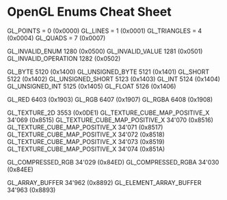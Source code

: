 # OpenGL Enums Cheat Sheet

GL_POINTS = 0 (0x0000)
GL_LINES = 1 (0x0001)
GL_TRIANGLES = 4 (0x0004)
GL_QUADS = 7 (0x0007)

GL_INVALID_ENUM 1280 (0x0500)
GL_INVALID_VALUE 1281 (0x0501)
GL_INVALID_OPERATION 1282 (0x0502)

GL_BYTE 5120 (0x1400)
GL_UNSIGNED_BYTE 5121 (0x1401)
GL_SHORT 5122 (0x1402)
GL_UNSIGNED_SHORT 5123 (0x1403)
GL_INT 5124 (0x1404)
GL_UNSIGNED_INT 5125 (0x1405)
GL_FLOAT 5126 (0x1406)

GL_RED 6403 (0x1903)
GL_RGB 6407 (0x1907)
GL_RGBA 6408 (0x1908)

GL_TEXTURE_2D 3553 (0x0DE1)
GL_TEXTURE_CUBE_MAP_POSITIVE_X 34'069 (0x8515)
GL_TEXTURE_CUBE_MAP_POSITIVE_X 34'070 (0x8516)
GL_TEXTURE_CUBE_MAP_POSITIVE_X 34'071 (0x8517)
GL_TEXTURE_CUBE_MAP_POSITIVE_X 34'072 (0x8518)
GL_TEXTURE_CUBE_MAP_POSITIVE_X 34'073 (0x8519)
GL_TEXTURE_CUBE_MAP_POSITIVE_X 34'074 (0x851A)

GL_COMPRESSED_RGB 34'029 (0x84ED)
GL_COMPRESSED_RGBA 34'030 (0x84EE)

GL_ARRAY_BUFFER 34'962 (0x8892)
GL_ELEMENT_ARRAY_BUFFER 34'963 (0x8893)